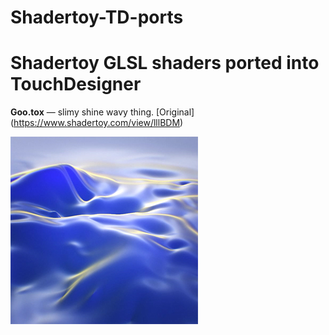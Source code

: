 # Shadertoy-TD-ports
Shadertoy GLSL shaders ported into TouchDesigner
======

**Goo.tox** — slimy shine wavy thing. [Original] (https://www.shadertoy.com/view/lllBDM)

![Goo](https://github.com/exsstas/Shadertoy-TD-ports/blob/master/Goo.jpg "Goo")
